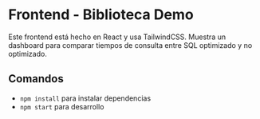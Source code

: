 # Frontend - Biblioteca Demo

Este frontend está hecho en React y usa TailwindCSS. Muestra un dashboard para comparar tiempos de consulta entre SQL optimizado y no optimizado.

## Comandos
- `npm install` para instalar dependencias
- `npm start` para desarrollo 